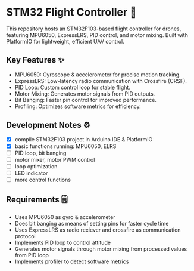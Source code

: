 # STM32 Flight Controller 🚀
This repository hosts an STM32F103-based flight controller for drones, featuring MPU6050, ExpressLRS, PID control, and motor mixing. Built with PlatformIO for lightweight, efficient UAV control.

## Key Features ✨
- MPU6050: Gyroscope & accelerometer for precise motion tracking.
- ExpressLRS: Low-latency radio communication with Crossfire (CRSF).
- PID Loop: Custom control loop for stable flight.
- Motor Mixing: Generates motor signals from PID outputs.
- Bit Banging: Faster pin control for improved performance.
- Profiling: Optimizes software metrics for efficiency.

## Development Notes ⚙️
- [x] compile STM32F103 project in Arduino IDE & PlatformIO
- [x] basic functions running: MPU6050, ELRS
- [ ] PID loop, bit banging
- [ ] motor mixer, motor PWM control
- [ ] loop optimization
- [ ] LED indicator
- [ ] more control functions

## Requirements 🗒️
- Uses MPU6050 as gyro & accelerometer
- Does bit banging as means of setting pins for faster cycle time
- Uses ExpressLRS as radio reciever and crossfire as communication protocol
- Implements PID loop to control attitude
- Generates motor signals through motor mixing from processed values from PID loop
- Implements profiler to detect software metrics
